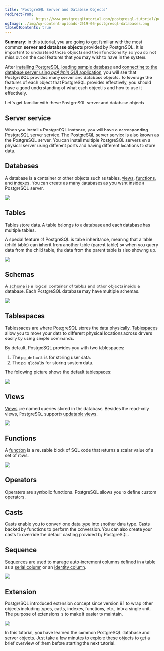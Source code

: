 ```yaml
---
title: 'PostgreSQL Server and Database Objects'
redirectFrom: 
            - https://www.postgresqltutorial.com/postgresql-tutorial/postgresql-server-and-database-objects/
ogImage: ./img/wp-content-uploads-2019-05-postgresql-databases.png
tableOfContents: true
---
```

<!-- wp:paragraph -->

**Summary**: in this tutorial, you are going to get familiar with the most common **server and database objects** provided by PostgreSQL. It is important to understand those objects and their functionality so you do not miss out on the cool features that you may wish to have in the system.

<!-- /wp:paragraph -->

<!-- wp:paragraph -->

After [installing PostgreSQL](https://www.postgresqltutorial.com/postgresql-getting-started/install-postgresql/ "Install PostgreSQL"), [loading sample database](https://www.postgresqltutorial.com/postgresql-getting-started/load-postgresql-sample-database/ "Load PostgreSQL Sample Database") and [connecting to the database server using _pgAdmin_ GUI application](https://www.postgresqltutorial.com/postgresql-getting-started/connect-to-postgresql-database/ "Connect to PostgreSQL Database"), you will see that PostgreSQL provides many server and database objects. To leverage the features of each object that PostgreSQL provides effectively, you should have a good understanding of what each object is and how to use it effectively.

<!-- /wp:paragraph -->

<!-- wp:paragraph -->

Let's get familiar with these PostgreSQL server and database objects.

<!-- /wp:paragraph -->

<!-- wp:heading -->

## Server service

<!-- /wp:heading -->

<!-- wp:paragraph -->

When you install a PostgreSQL instance, you will have a corresponding PostgreSQL server service. The PostgreSQL server service is also known as the PostgreSQL server. You can install multiple PostgreSQL servers on a physical server using different ports and having different locations to store data.

<!-- /wp:paragraph -->

<!-- wp:heading -->

## Databases

<!-- /wp:heading -->

<!-- wp:paragraph -->

A database is a container of other objects such as tables, [views](https://www.postgresqltutorial.com/postgresql-views/), [functions](https://www.postgresqltutorial.com/postgresql-stored-procedures/), and [indexes](https://www.postgresqltutorial.com/postgresql-indexes/). You can create as many databases as you want inside a PostgreSQL server.

<!-- /wp:paragraph -->

<!-- wp:image {"id":4117} -->

![](./img/wp-content-uploads-2019-05-postgresql-databases.png)

<!-- /wp:image -->

<!-- wp:heading -->

## Tables

<!-- /wp:heading -->

<!-- wp:paragraph -->

Tables store data. A table belongs to a database and each database has multiple tables.

<!-- /wp:paragraph -->

<!-- wp:paragraph -->

A special feature of PostgreSQL is table inheritance, meaning that a table (child table) can inherit from another table (parent table) so when you query data from the child table, the data from the parent table is also showing up.

<!-- /wp:paragraph -->

<!-- wp:image {"id":4113} -->

![](./img/wp-content-uploads-2019-05-postgresql-tables.png)

<!-- /wp:image -->

<!-- wp:heading -->

## Schemas

<!-- /wp:heading -->

<!-- wp:paragraph -->

A [schema](https://www.postgresqltutorial.com/postgresql-administration/postgresql-schema/) is a logical container of tables and other objects inside a database. Each PostgreSQL database may have multiple schemas.

<!-- /wp:paragraph -->

<!-- wp:image {"id":4111} -->

![](./img/wp-content-uploads-2019-05-postgresql-schema.png)

<!-- /wp:image -->

<!-- wp:heading -->

## Tablespaces

<!-- /wp:heading -->

<!-- wp:paragraph -->

Tablespaces are where PostgreSQL stores the data physically. [Tablespace](https://www.postgresqltutorial.com/postgresql-administration/postgresql-create-tablespace/ "PostgreSQL Tablespaces")s allow you to move your data to different physical locations across drivers easily by using simple commands.

<!-- /wp:paragraph -->

<!-- wp:paragraph -->

By default, PostgreSQL provides you with two tablespaces:

<!-- /wp:paragraph -->

<!-- wp:list {"ordered":true} -->

1. The `pg_default` is for storing user data.
2. The `pg_global`is for storing system data.

<!-- /wp:list -->

<!-- wp:paragraph -->

The following picture shows the default tablespaces:

<!-- /wp:paragraph -->

<!-- wp:image {"id":4114} -->

![](./img/wp-content-uploads-2019-05-postgresql-tablespace.png)

<!-- /wp:image -->

<!-- wp:heading -->

## Views

<!-- /wp:heading -->

<!-- wp:paragraph -->

[Views](https://www.postgresqltutorial.com/postgresql-views/) are named queries stored in the database. Besides the read-only views, PostgreSQL supports [updatable views](https://www.postgresqltutorial.com/postgresql-views/postgresql-updatable-views/).

<!-- /wp:paragraph -->

<!-- wp:image {"id":4115} -->

![](./img/wp-content-uploads-2019-05-postgresql-views.png)

<!-- /wp:image -->

<!-- wp:heading -->

## Functions

<!-- /wp:heading -->

<!-- wp:paragraph -->

A [function](https://www.postgresqltutorial.com/postgresql-stored-procedures/) is a reusable block of SQL code that returns a scalar value of a set of rows.

<!-- /wp:paragraph -->

<!-- wp:image {"id":4119} -->

![](./img/wp-content-uploads-2019-05-postgresql-functions.png)

<!-- /wp:image -->

<!-- wp:heading -->

## Operators

<!-- /wp:heading -->

<!-- wp:paragraph -->

Operators are symbolic functions. PostgreSQL allows you to define custom operators.

<!-- /wp:paragraph -->

<!-- wp:heading -->

## Casts

<!-- /wp:heading -->

<!-- wp:paragraph -->

Casts enable you to convert one data type into another data type. Casts backed by functions to perform the conversion. You can also create your casts to override the default casting provided by PostgreSQL.

<!-- /wp:paragraph -->

<!-- wp:heading -->

## Sequence

<!-- /wp:heading -->

<!-- wp:paragraph -->

[Sequences](https://www.postgresqltutorial.com/postgresql-tutorial/postgresql-sequences/) are used to manage auto-increment columns defined in a table as a [serial column](https://www.postgresqltutorial.com/postgresql-tutorial/postgresql-serial/) or an [identity column](https://www.postgresqltutorial.com/postgresql-tutorial/postgresql-identity-column/).

<!-- /wp:paragraph -->

<!-- wp:image {"id":4112} -->

![](./img/wp-content-uploads-2019-05-postgresql-sequence.png)

<!-- /wp:image -->

<!-- wp:heading -->

## Extension

<!-- /wp:heading -->

<!-- wp:paragraph -->

PostgreSQL introduced extension concept since version 9.1 to wrap other objects including types, casts, indexes, functions, etc., into a single unit. The purpose of extensions is to make it easier to maintain.

<!-- /wp:paragraph -->

<!-- wp:image {"id":4118} -->

![](./img/wp-content-uploads-2019-05-postgresql-extension.png)

<!-- /wp:image -->

<!-- wp:paragraph -->

In this tutorial, you have learned the common PostgreSQL database and server objects. Just take a few minutes to explore these objects to get a brief overview of them before starting the next tutorial.

<!-- /wp:paragraph -->
